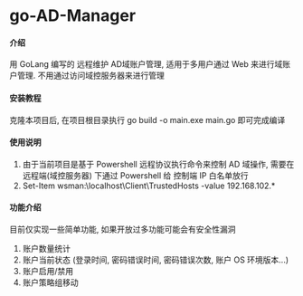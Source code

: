 # go-AD-Manager

#### 介绍
用 GoLang 编写的 远程维护 AD域账户管理, 适用于多用户通过 Web 来进行域账户管理.
不用通过访问域控服务器来进行管理

#### 安装教程
克隆本项目后, 在项目根目录执行 go build -o main.exe main.go 即可完成编译

#### 使用说明
1.  由于当前项目是基于 Powershell 远程协议执行命令来控制 AD 域操作, 需要在 远程端(域控服务器) 下通过 Powershell 给 控制端 IP 白名单放行
2.  Set-Item wsman:\localhost\Client\TrustedHosts -value 192.168.102.*

#### 功能介绍
目前仅实现一些简单功能, 如果开放过多功能可能会有安全性漏洞

1. 账户数量统计
2. 账户当前状态 (登录时间, 密码错误时间, 密码错误次数, 账户 OS 环境版本...)
3. 账户启用/禁用
4. 账户策略组移动